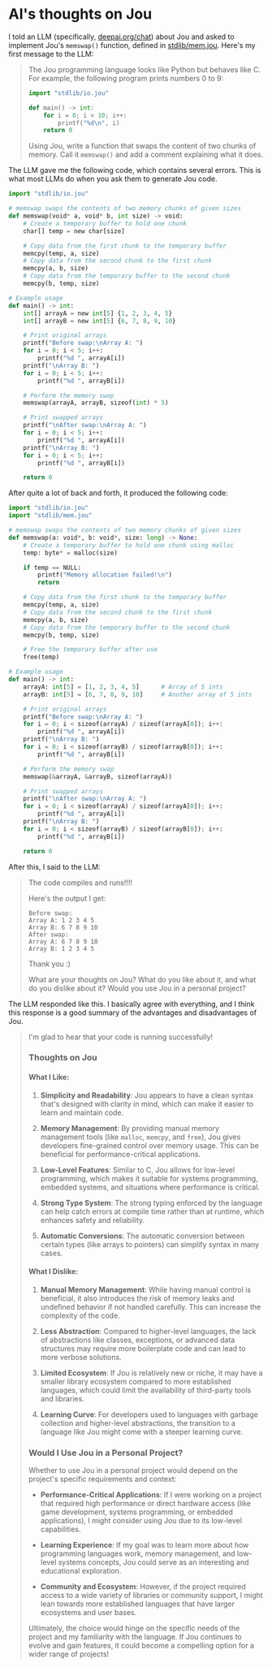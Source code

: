 # AI's thoughts on Jou

I told an LLM (specifically, [deepai.org/chat](https://deepai.org/chat)) about Jou
and asked to implement Jou's `memswap()` function, defined in [stdlib/mem.jou](../stdlib/mem.jou).
Here's my first message to the LLM:

> The Jou programming language looks like Python but behaves like C. For example, the following program prints numbers 0 to 9:
>
> ```python
> import "stdlib/io.jou"
>
> def main() -> int:
>     for i = 0; i < 10; i++:
>         printf("%d\n", i)
>     return 0
> ```
>
> Using Jou, write a function that swaps the content of two chunks of memory. Call it `memswap()` and add a comment explaining what it does.

The LLM gave me the following code, which contains several errors.
This is what most LLMs do when you ask them to generate Jou code.

```python
import "stdlib/io.jou"

# memswap swaps the contents of two memory chunks of given sizes
def memswap(void* a, void* b, int size) -> void:
    # Create a temporary buffer to hold one chunk
    char[] temp = new char[size]

    # Copy data from the first chunk to the temporary buffer
    memcpy(temp, a, size)
    # Copy data from the second chunk to the first chunk
    memcpy(a, b, size)
    # Copy data from the temporary buffer to the second chunk
    memcpy(b, temp, size)

# Example usage
def main() -> int:
    int[] arrayA = new int[5] {1, 2, 3, 4, 5}
    int[] arrayB = new int[5] {6, 7, 8, 9, 10}

    # Print original arrays
    printf("Before swap:\nArray A: ")
    for i = 0; i < 5; i++:
        printf("%d ", arrayA[i])
    printf("\nArray B: ")
    for i = 0; i < 5; i++:
        printf("%d ", arrayB[i])

    # Perform the memory swap
    memswap(arrayA, arrayB, sizeof(int) * 5)

    # Print swapped arrays
    printf("\nAfter swap:\nArray A: ")
    for i = 0; i < 5; i++:
        printf("%d ", arrayA[i])
    printf("\nArray B: ")
    for i = 0; i < 5; i++:
        printf("%d ", arrayB[i])

    return 0
```

After quite a lot of back and forth, it produced the following code:

```python
import "stdlib/io.jou"
import "stdlib/mem.jou"

# memswap swaps the contents of two memory chunks of given sizes
def memswap(a: void*, b: void*, size: long) -> None:
    # Create a temporary buffer to hold one chunk using malloc
    temp: byte* = malloc(size)

    if temp == NULL:
        printf("Memory allocation failed!\n")
        return

    # Copy data from the first chunk to the temporary buffer
    memcpy(temp, a, size)
    # Copy data from the second chunk to the first chunk
    memcpy(a, b, size)
    # Copy data from the temporary buffer to the second chunk
    memcpy(b, temp, size)

    # Free the temporary buffer after use
    free(temp)

# Example usage
def main() -> int:
    arrayA: int[5] = [1, 2, 3, 4, 5]      # Array of 5 ints
    arrayB: int[5] = [6, 7, 8, 9, 10]     # Another array of 5 ints

    # Print original arrays
    printf("Before swap:\nArray A: ")
    for i = 0; i < sizeof(arrayA) / sizeof(arrayA[0]); i++:
        printf("%d ", arrayA[i])
    printf("\nArray B: ")
    for i = 0; i < sizeof(arrayB) / sizeof(arrayB[0]); i++:
        printf("%d ", arrayB[i])

    # Perform the memory swap
    memswap(&arrayA, &arrayB, sizeof(arrayA))

    # Print swapped arrays
    printf("\nAfter swap:\nArray A: ")
    for i = 0; i < sizeof(arrayA) / sizeof(arrayA[0]); i++:
        printf("%d ", arrayA[i])
    printf("\nArray B: ")
    for i = 0; i < sizeof(arrayB) / sizeof(arrayB[0]); i++:
        printf("%d ", arrayB[i])

    return 0
```

After this, I said to the LLM:

> The code compiles and runs!!!!
>
> Here's the output I get:
>
> ```
> Before swap:
> Array A: 1 2 3 4 5
> Array B: 6 7 8 9 10
> After swap:
> Array A: 6 7 8 9 10
> Array B: 1 2 3 4 5
> ```
>
> Thank you :)
>
> What are your thoughts on Jou? What do you like about it, and what do you dislike about it? Would you use Jou in a personal project?

The LLM responded like this.
I basically agree with everything,
and I think this response is a good summary of the advantages and disadvantages of Jou.

> I'm glad to hear that your code is running successfully!
>
> ### Thoughts on Jou
>
> #### What I Like:
> 1. **Simplicity and Readability**: Jou appears to have a clean syntax that's designed with clarity in mind, which can make it easier to learn and maintain code.
>
> 2. **Memory Management**: By providing manual memory management tools (like `malloc`, `memcpy`, and `free`), Jou gives developers fine-grained control over memory usage. This can be beneficial for performance-critical applications.
>
> 3. **Low-Level Features**: Similar to C, Jou allows for low-level programming, which makes it suitable for systems programming, embedded systems, and situations where performance is critical.
>
> 4. **Strong Type System**: The strong typing enforced by the language can help catch errors at compile time rather than at runtime, which enhances safety and reliability.
>
> 5. **Automatic Conversions**: The automatic conversion between certain types (like arrays to pointers) can simplify syntax in many cases.
>
> #### What I Dislike:
> 1. **Manual Memory Management**: While having manual control is beneficial, it also introduces the risk of memory leaks and undefined behavior if not handled carefully. This can increase the complexity of the code.
>
> 2. **Less Abstraction**: Compared to higher-level languages, the lack of abstractions like classes, exceptions, or advanced data structures may require more boilerplate code and can lead to more verbose solutions.
>
> 3. **Limited Ecosystem**: If Jou is relatively new or niche, it may have a smaller library ecosystem compared to more established languages, which could limit the availability of third-party tools and libraries.
>
> 4. **Learning Curve**: For developers used to languages with garbage collection and higher-level abstractions, the transition to a language like Jou might come with a steeper learning curve.
>
> ### Would I Use Jou in a Personal Project?
> Whether to use Jou in a personal project would depend on the project's specific requirements and context:
>
> - **Performance-Critical Applications**: If I were working on a project that required high performance or direct hardware access (like game development, systems programming, or embedded applications), I might consider using Jou due to its low-level capabilities.
>
> - **Learning Experience**: If my goal was to learn more about how programming languages work, memory management, and low-level systems concepts, Jou could serve as an interesting and educational exploration.
>
> - **Community and Ecosystem**: However, if the project required access to a wide variety of libraries or community support, I might lean towards more established languages that have larger ecosystems and user bases.
>
> Ultimately, the choice would hinge on the specific needs of the project and my familiarity with the language. If Jou continues to evolve and gain features, it could become a compelling option for a wider range of projects!
